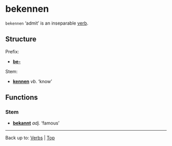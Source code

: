 # bekennen

`bekennen` ‘admit’ is an inseparable [verb](../../index.md).

## Structure

Prefix:
- **[be-](../../prefixes/be_.md)**

Stem:
- **[kennen](../../k/ke/kennen.md)** *vb.* ‘know’

## Functions

### Stem

- **[bekannt](../../../adjectives/b/be/bekannt.md)** *adj.* ‘famous’ 

----

Back up to: [Verbs](../../index.md) | [Top](../../../index.md)
